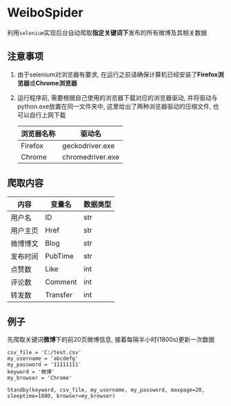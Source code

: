 # WeiboSpider
利用`selenium`实现后台自动爬取**指定关键词下**发布的所有微博及其相关数据
## 注意事项
1. 由于selenium对浏览器有要求, 在运行之前请确保计算机已经安装了**Firefox浏览器**或**Chrome浏览器**  
2. 运行程序前, 需要根据自己使用的浏览器下载对应的浏览器驱动, 并将驱动与python.exe放置在同一文件夹中, 这里给出了两种浏览器驱动的压缩文件, 也可以自行上网下载  

    浏览器名称 | 驱动名
    ---- | ----
    Firefox | geckodriver.exe
    Chrome | chromedriver.exe

## 爬取内容

 内容 | 变量名 | 数据类型
 ---- | ---- | ----
  用户名 | ID | str
  用户主页 | Href | str
  微博博文 | Blog | str
  发布时间 | PubTime | str
   点赞数  | Like | int
   评论数 | Comment | int
   转发数 | Transfer | int

## 例子
先爬取关键词**微博**下的前20页微博信息, 接着每隔半小时(1800s)更新一次数据
```
csv_file = 'C:/test.csv'
my_username = 'abcdefg'
my_password = '11111111'
keyword = '微博'
my_browser = 'Chrome'

Standby(keyword, csv_file, my_username, my_password, maxpage=20, sleeptime=1800, browser=my_browser)
```
